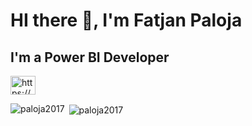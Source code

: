 # HI there 👋, I'm Fatjan Paloja
## I'm a Power BI Developer

<p align="left">
<a href="https://linkedin.com/in/https://www.linkedin.com/in/fatjan-paloja/" target="blank"><img align="center" src="https://raw.githubusercontent.com/rahuldkjain/github-profile-readme-generator/master/src/images/icons/Social/linked-in-alt.svg" alt="https://www.linkedin.com/in/fatjan-paloja/" height="30" width="40" /></a>
</p>



<p><img align="left" src="https://github-readme-stats.vercel.app/api/top-langs?username=paloja2017&show_icons=true&locale=en&layout=compact" alt="paloja2017" /></p>

<p>&nbsp;<img align="center" src="https://github-readme-stats.vercel.app/api?username=paloja2017&show_icons=true&locale=en" alt="paloja2017" /></p>



